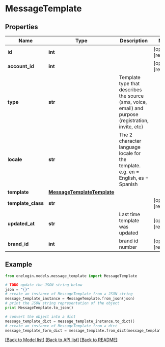 # MessageTemplate


## Properties
Name | Type | Description | Notes
------------ | ------------- | ------------- | -------------
**id** | **int** |  | [optional] [readonly] 
**account_id** | **int** |  | [optional] [readonly] 
**type** | **str** | Template type that describes the source (sms, voice, email) and purpose (registration, invite, etc) | 
**locale** | **str** | The 2 character language locale for the template. e.g. en &#x3D; English, es &#x3D; Spanish | 
**template** | [**MessageTemplateTemplate**](MessageTemplateTemplate.md) |  | 
**template_class** | **str** |  | [optional] [readonly] 
**updated_at** | **str** | Last time template was updated | [optional] [readonly] 
**brand_id** | **int** | brand id number | [optional] [readonly] 

## Example

```python
from onelogin.models.message_template import MessageTemplate

# TODO update the JSON string below
json = "{}"
# create an instance of MessageTemplate from a JSON string
message_template_instance = MessageTemplate.from_json(json)
# print the JSON string representation of the object
print MessageTemplate.to_json()

# convert the object into a dict
message_template_dict = message_template_instance.to_dict()
# create an instance of MessageTemplate from a dict
message_template_form_dict = message_template.from_dict(message_template_dict)
```
[[Back to Model list]](../README.md#documentation-for-models) [[Back to API list]](../README.md#documentation-for-api-endpoints) [[Back to README]](../README.md)


